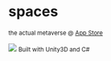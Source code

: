 # spaces
<small>the actual metaverse @ <a href="https://apps.apple.com/us/app/spaces/id1526982200">App Store</a></small>

<img src="https://circles2.s3-us-west-2.amazonaws.com/user22/image1.png"></img>
<small>Built with Unity3D and C#</small><br>
